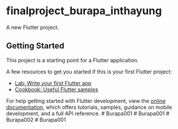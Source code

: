 # finalproject_burapa_inthayung

A new Flutter project.

## Getting Started

This project is a starting point for a Flutter application.

A few resources to get you started if this is your first Flutter project:

- [Lab: Write your first Flutter app](https://docs.flutter.dev/get-started/codelab)
- [Cookbook: Useful Flutter samples](https://docs.flutter.dev/cookbook)

For help getting started with Flutter development, view the
[online documentation](https://docs.flutter.dev/), which offers tutorials,
samples, guidance on mobile development, and a full API reference.
#   B u r a p a 0 0 1  
 #   B u r a p a 0 0 1  
 #   B u r a p a 0 0 2  
 #   B u r a p a 0 0 1  
 